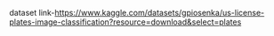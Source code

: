dataset link-https://www.kaggle.com/datasets/gpiosenka/us-license-plates-image-classification?resource=download&select=plates
